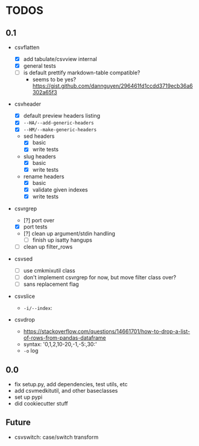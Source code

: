 # TODOS


## 0.1 

- csvflatten
    - [X] add tabulate/csvview internal
    - [x] general tests
    - [ ] is default prettify markdown-table compatible? 
        - seems to be yes? https://gist.github.com/dannguyen/296461fd1ccdd3719ecb36a6302a65f3
- csvheader
    - [x] default preview headers listing
    - [x] `--HA/--add-generic-headers`
    - [x] `--HM/--make-generic-headers` 
    - sed headers
        - [x] basic
        - [x] write tests
    - slug headers
        - [x] basic
        - [x] write tests
    - rename headers
        - [x] basic
        - [x] validate given indexes
        - [x] write tests

- csvrgrep 
    - [?] port over
    - [x] port tests
    - [?] clean up argument/stdin handling
        - [ ] finish up isatty hangups
    - [ ] clean up filter_rows

- csvsed
    - [ ] use cmkmixutil class
    - [ ] don't implement csvrgrep for now, but move filter class over?
    - [ ] sans replacement flag

- csvslice
    - `-i/--index`: 

- csvdrop
    - https://stackoverflow.com/questions/14661701/how-to-drop-a-list-of-rows-from-pandas-dataframe
    - syntax: '0,1,2,10-20,-1,-5:,30:'
    - `-o` log 

## 0.0

- fix setup.py, add dependencies, test utils, etc
- add csvmedkitutil, and other baseclasses
- set up pypi
- did cookiecutter stuff




## Future

- csvswitch: case/switch transform
